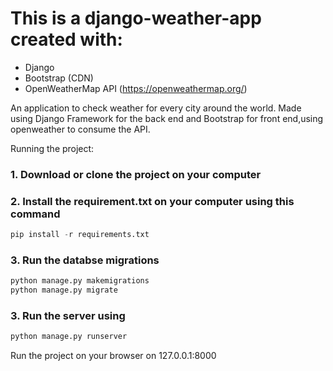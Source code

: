# This is a django-weather-app created with:

* Django 
* Bootstrap (CDN)
* OpenWeatherMap API (https://openweathermap.org/)

An application to check weather for every city around the world. Made using Django Framework for the back end and Bootstrap for front end,using openweather to consume the API.

Running the project:
### 1. Download or clone the project on your computer

### 2. Install the requirement.txt on your computer using this command

```python
pip install -r requirements.txt
```

### 3. Run the databse migrations

```python
python manage.py makemigrations
python manage.py migrate
```

### 3. Run the server using 

```python
python manage.py runserver
```

Run the project on your browser on 127.0.0.1:8000
